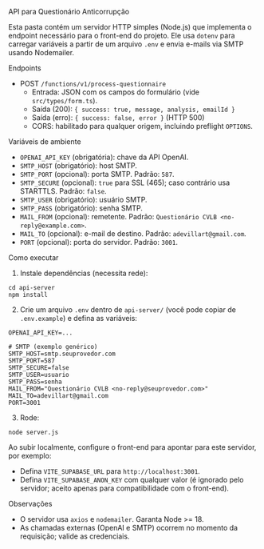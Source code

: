 API para Questionário Anticorrupção

Esta pasta contém um servidor HTTP simples (Node.js) que implementa o endpoint necessário para o front-end do projeto. Ele usa `dotenv` para carregar variáveis a partir de um arquivo `.env` e envia e-mails via SMTP usando Nodemailer.

Endpoints

- POST `/functions/v1/process-questionnaire`
  - Entrada: JSON com os campos do formulário (vide `src/types/form.ts`).
  - Saída (200): `{ success: true, message, analysis, emailId }`
  - Saída (erro): `{ success: false, error }` (HTTP 500)
  - CORS: habilitado para qualquer origem, incluindo preflight `OPTIONS`.

Variáveis de ambiente

- `OPENAI_API_KEY` (obrigatória): chave da API OpenAI.
- `SMTP_HOST` (obrigatório): host SMTP.
- `SMTP_PORT` (opcional): porta SMTP. Padrão: `587`.
- `SMTP_SECURE` (opcional): `true` para SSL (465); caso contrário usa STARTTLS. Padrão: `false`.
- `SMTP_USER` (obrigatório): usuário SMTP.
- `SMTP_PASS` (obrigatório): senha SMTP.
- `MAIL_FROM` (opcional): remetente. Padrão: `Questionário CVLB <no-reply@example.com>`.
- `MAIL_TO` (opcional): e-mail de destino. Padrão: `adevillart@gmail.com`.
- `PORT` (opcional): porta do servidor. Padrão: `3001`.

Como executar

1) Instale dependências (necessita rede):

```
cd api-server
npm install
```

2) Crie um arquivo `.env` dentro de `api-server/` (você pode copiar de `.env.example`) e defina as variáveis:

```
OPENAI_API_KEY=...

# SMTP (exemplo genérico)
SMTP_HOST=smtp.seuprovedor.com
SMTP_PORT=587
SMTP_SECURE=false
SMTP_USER=usuario
SMTP_PASS=senha
MAIL_FROM="Questionário CVLB <no-reply@seuprovedor.com>"
MAIL_TO=adevillart@gmail.com
PORT=3001
```

3) Rode:

```
node server.js
```

Ao subir localmente, configure o front-end para apontar para este servidor, por exemplo:

- Defina `VITE_SUPABASE_URL` para `http://localhost:3001`.
- Defina `VITE_SUPABASE_ANON_KEY` com qualquer valor (é ignorado pelo servidor; aceito apenas para compatibilidade com o front-end).

Observações

- O servidor usa `axios` e `nodemailer`. Garanta Node >= 18.
- As chamadas externas (OpenAI e SMTP) ocorrem no momento da requisição; valide as credenciais.

